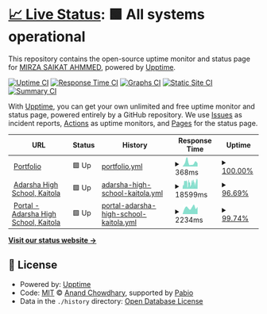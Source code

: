 # [📈 Live Status](https://mirzasaikatahmmed.github.io/uptime-status): <!--live status--> **🟩 All systems operational**

This repository contains the open-source uptime monitor and status page for [MIRZA SAIKAT AHMMED](https://saikat.com.bd/), powered by [Upptime](https://github.com/upptime/upptime).

[![Uptime CI](https://github.com/mirzasaikatahmmed/uptime-status/workflows/Uptime%20CI/badge.svg)](https://github.com/mirzasaikatahmmed/uptime-status/actions?query=workflow%3A%22Uptime+CI%22)
[![Response Time CI](https://github.com/mirzasaikatahmmed/uptime-status/workflows/Response%20Time%20CI/badge.svg)](https://github.com/mirzasaikatahmmed/uptime-status/actions?query=workflow%3A%22Response+Time+CI%22)
[![Graphs CI](https://github.com/mirzasaikatahmmed/uptime-status/workflows/Graphs%20CI/badge.svg)](https://github.com/mirzasaikatahmmed/uptime-status/actions?query=workflow%3A%22Graphs+CI%22)
[![Static Site CI](https://github.com/mirzasaikatahmmed/uptime-status/workflows/Static%20Site%20CI/badge.svg)](https://github.com/mirzasaikatahmmed/uptime-status/actions?query=workflow%3A%22Static+Site+CI%22)
[![Summary CI](https://github.com/mirzasaikatahmmed/uptime-status/workflows/Summary%20CI/badge.svg)](https://github.com/mirzasaikatahmmed/uptime-status/actions?query=workflow%3A%22Summary+CI%22)

With [Upptime](https://upptime.js.org), you can get your own unlimited and free uptime monitor and status page, powered entirely by a GitHub repository. We use [Issues](https://github.com/mirzasaikatahmmed/uptime-status/issues) as incident reports, [Actions](https://github.com/mirzasaikatahmmed/uptime-status/actions) as uptime monitors, and [Pages](https://mirzasaikatahmmed.github.io/uptime-status) for the status page.

<!--start: status pages-->
<!-- This summary is generated by Upptime (https://github.com/upptime/upptime) -->
<!-- Do not edit this manually, your changes will be overwritten -->
<!-- prettier-ignore -->
| URL | Status | History | Response Time | Uptime |
| --- | ------ | ------- | ------------- | ------ |
| <img alt="" src="https://icons.duckduckgo.com/ip3/saikat.com.bd.ico" height="13"> [Portfolio](https://saikat.com.bd) | 🟩 Up | [portfolio.yml](https://github.com/mirzasaikatahmmed/uptime-status/commits/HEAD/history/portfolio.yml) | <details><summary><img alt="Response time graph" src="./graphs/portfolio/response-time-week.png" height="20"> 368ms</summary><br><a href="https://mirzasaikatahmmed.github.io/uptime-status/history/portfolio"><img alt="Response time 368" src="https://img.shields.io/endpoint?url=https%3A%2F%2Fraw.githubusercontent.com%2Fmirzasaikatahmmed%2Fuptime-status%2FHEAD%2Fapi%2Fportfolio%2Fresponse-time.json"></a><br><a href="https://mirzasaikatahmmed.github.io/uptime-status/history/portfolio"><img alt="24-hour response time 317" src="https://img.shields.io/endpoint?url=https%3A%2F%2Fraw.githubusercontent.com%2Fmirzasaikatahmmed%2Fuptime-status%2FHEAD%2Fapi%2Fportfolio%2Fresponse-time-day.json"></a><br><a href="https://mirzasaikatahmmed.github.io/uptime-status/history/portfolio"><img alt="7-day response time 368" src="https://img.shields.io/endpoint?url=https%3A%2F%2Fraw.githubusercontent.com%2Fmirzasaikatahmmed%2Fuptime-status%2FHEAD%2Fapi%2Fportfolio%2Fresponse-time-week.json"></a><br><a href="https://mirzasaikatahmmed.github.io/uptime-status/history/portfolio"><img alt="30-day response time 368" src="https://img.shields.io/endpoint?url=https%3A%2F%2Fraw.githubusercontent.com%2Fmirzasaikatahmmed%2Fuptime-status%2FHEAD%2Fapi%2Fportfolio%2Fresponse-time-month.json"></a><br><a href="https://mirzasaikatahmmed.github.io/uptime-status/history/portfolio"><img alt="1-year response time 368" src="https://img.shields.io/endpoint?url=https%3A%2F%2Fraw.githubusercontent.com%2Fmirzasaikatahmmed%2Fuptime-status%2FHEAD%2Fapi%2Fportfolio%2Fresponse-time-year.json"></a></details> | <details><summary><a href="https://mirzasaikatahmmed.github.io/uptime-status/history/portfolio">100.00%</a></summary><a href="https://mirzasaikatahmmed.github.io/uptime-status/history/portfolio"><img alt="All-time uptime 100.00%" src="https://img.shields.io/endpoint?url=https%3A%2F%2Fraw.githubusercontent.com%2Fmirzasaikatahmmed%2Fuptime-status%2FHEAD%2Fapi%2Fportfolio%2Fuptime.json"></a><br><a href="https://mirzasaikatahmmed.github.io/uptime-status/history/portfolio"><img alt="24-hour uptime 100.00%" src="https://img.shields.io/endpoint?url=https%3A%2F%2Fraw.githubusercontent.com%2Fmirzasaikatahmmed%2Fuptime-status%2FHEAD%2Fapi%2Fportfolio%2Fuptime-day.json"></a><br><a href="https://mirzasaikatahmmed.github.io/uptime-status/history/portfolio"><img alt="7-day uptime 100.00%" src="https://img.shields.io/endpoint?url=https%3A%2F%2Fraw.githubusercontent.com%2Fmirzasaikatahmmed%2Fuptime-status%2FHEAD%2Fapi%2Fportfolio%2Fuptime-week.json"></a><br><a href="https://mirzasaikatahmmed.github.io/uptime-status/history/portfolio"><img alt="30-day uptime 100.00%" src="https://img.shields.io/endpoint?url=https%3A%2F%2Fraw.githubusercontent.com%2Fmirzasaikatahmmed%2Fuptime-status%2FHEAD%2Fapi%2Fportfolio%2Fuptime-month.json"></a><br><a href="https://mirzasaikatahmmed.github.io/uptime-status/history/portfolio"><img alt="1-year uptime 100.00%" src="https://img.shields.io/endpoint?url=https%3A%2F%2Fraw.githubusercontent.com%2Fmirzasaikatahmmed%2Fuptime-status%2FHEAD%2Fapi%2Fportfolio%2Fuptime-year.json"></a></details>
| <img alt="" src="https://icons.duckduckgo.com/ip3/ahskbera.edu.bd.ico" height="13"> [Adarsha High School, Kaitola](https://ahskbera.edu.bd) | 🟩 Up | [adarsha-high-school-kaitola.yml](https://github.com/mirzasaikatahmmed/uptime-status/commits/HEAD/history/adarsha-high-school-kaitola.yml) | <details><summary><img alt="Response time graph" src="./graphs/adarsha-high-school-kaitola/response-time-week.png" height="20"> 18599ms</summary><br><a href="https://mirzasaikatahmmed.github.io/uptime-status/history/adarsha-high-school-kaitola"><img alt="Response time 18599" src="https://img.shields.io/endpoint?url=https%3A%2F%2Fraw.githubusercontent.com%2Fmirzasaikatahmmed%2Fuptime-status%2FHEAD%2Fapi%2Fadarsha-high-school-kaitola%2Fresponse-time.json"></a><br><a href="https://mirzasaikatahmmed.github.io/uptime-status/history/adarsha-high-school-kaitola"><img alt="24-hour response time 22122" src="https://img.shields.io/endpoint?url=https%3A%2F%2Fraw.githubusercontent.com%2Fmirzasaikatahmmed%2Fuptime-status%2FHEAD%2Fapi%2Fadarsha-high-school-kaitola%2Fresponse-time-day.json"></a><br><a href="https://mirzasaikatahmmed.github.io/uptime-status/history/adarsha-high-school-kaitola"><img alt="7-day response time 18599" src="https://img.shields.io/endpoint?url=https%3A%2F%2Fraw.githubusercontent.com%2Fmirzasaikatahmmed%2Fuptime-status%2FHEAD%2Fapi%2Fadarsha-high-school-kaitola%2Fresponse-time-week.json"></a><br><a href="https://mirzasaikatahmmed.github.io/uptime-status/history/adarsha-high-school-kaitola"><img alt="30-day response time 18599" src="https://img.shields.io/endpoint?url=https%3A%2F%2Fraw.githubusercontent.com%2Fmirzasaikatahmmed%2Fuptime-status%2FHEAD%2Fapi%2Fadarsha-high-school-kaitola%2Fresponse-time-month.json"></a><br><a href="https://mirzasaikatahmmed.github.io/uptime-status/history/adarsha-high-school-kaitola"><img alt="1-year response time 18599" src="https://img.shields.io/endpoint?url=https%3A%2F%2Fraw.githubusercontent.com%2Fmirzasaikatahmmed%2Fuptime-status%2FHEAD%2Fapi%2Fadarsha-high-school-kaitola%2Fresponse-time-year.json"></a></details> | <details><summary><a href="https://mirzasaikatahmmed.github.io/uptime-status/history/adarsha-high-school-kaitola">96.69%</a></summary><a href="https://mirzasaikatahmmed.github.io/uptime-status/history/adarsha-high-school-kaitola"><img alt="All-time uptime 96.69%" src="https://img.shields.io/endpoint?url=https%3A%2F%2Fraw.githubusercontent.com%2Fmirzasaikatahmmed%2Fuptime-status%2FHEAD%2Fapi%2Fadarsha-high-school-kaitola%2Fuptime.json"></a><br><a href="https://mirzasaikatahmmed.github.io/uptime-status/history/adarsha-high-school-kaitola"><img alt="24-hour uptime 91.72%" src="https://img.shields.io/endpoint?url=https%3A%2F%2Fraw.githubusercontent.com%2Fmirzasaikatahmmed%2Fuptime-status%2FHEAD%2Fapi%2Fadarsha-high-school-kaitola%2Fuptime-day.json"></a><br><a href="https://mirzasaikatahmmed.github.io/uptime-status/history/adarsha-high-school-kaitola"><img alt="7-day uptime 96.69%" src="https://img.shields.io/endpoint?url=https%3A%2F%2Fraw.githubusercontent.com%2Fmirzasaikatahmmed%2Fuptime-status%2FHEAD%2Fapi%2Fadarsha-high-school-kaitola%2Fuptime-week.json"></a><br><a href="https://mirzasaikatahmmed.github.io/uptime-status/history/adarsha-high-school-kaitola"><img alt="30-day uptime 96.69%" src="https://img.shields.io/endpoint?url=https%3A%2F%2Fraw.githubusercontent.com%2Fmirzasaikatahmmed%2Fuptime-status%2FHEAD%2Fapi%2Fadarsha-high-school-kaitola%2Fuptime-month.json"></a><br><a href="https://mirzasaikatahmmed.github.io/uptime-status/history/adarsha-high-school-kaitola"><img alt="1-year uptime 96.69%" src="https://img.shields.io/endpoint?url=https%3A%2F%2Fraw.githubusercontent.com%2Fmirzasaikatahmmed%2Fuptime-status%2FHEAD%2Fapi%2Fadarsha-high-school-kaitola%2Fuptime-year.json"></a></details>
| <img alt="" src="https://icons.duckduckgo.com/ip3/portal.ahskbera.edu.bd.ico" height="13"> [Portal - Adarsha High School, Kaitola](https://portal.ahskbera.edu.bd) | 🟩 Up | [portal-adarsha-high-school-kaitola.yml](https://github.com/mirzasaikatahmmed/uptime-status/commits/HEAD/history/portal-adarsha-high-school-kaitola.yml) | <details><summary><img alt="Response time graph" src="./graphs/portal-adarsha-high-school-kaitola/response-time-week.png" height="20"> 2234ms</summary><br><a href="https://mirzasaikatahmmed.github.io/uptime-status/history/portal-adarsha-high-school-kaitola"><img alt="Response time 2234" src="https://img.shields.io/endpoint?url=https%3A%2F%2Fraw.githubusercontent.com%2Fmirzasaikatahmmed%2Fuptime-status%2FHEAD%2Fapi%2Fportal-adarsha-high-school-kaitola%2Fresponse-time.json"></a><br><a href="https://mirzasaikatahmmed.github.io/uptime-status/history/portal-adarsha-high-school-kaitola"><img alt="24-hour response time 2471" src="https://img.shields.io/endpoint?url=https%3A%2F%2Fraw.githubusercontent.com%2Fmirzasaikatahmmed%2Fuptime-status%2FHEAD%2Fapi%2Fportal-adarsha-high-school-kaitola%2Fresponse-time-day.json"></a><br><a href="https://mirzasaikatahmmed.github.io/uptime-status/history/portal-adarsha-high-school-kaitola"><img alt="7-day response time 2234" src="https://img.shields.io/endpoint?url=https%3A%2F%2Fraw.githubusercontent.com%2Fmirzasaikatahmmed%2Fuptime-status%2FHEAD%2Fapi%2Fportal-adarsha-high-school-kaitola%2Fresponse-time-week.json"></a><br><a href="https://mirzasaikatahmmed.github.io/uptime-status/history/portal-adarsha-high-school-kaitola"><img alt="30-day response time 2234" src="https://img.shields.io/endpoint?url=https%3A%2F%2Fraw.githubusercontent.com%2Fmirzasaikatahmmed%2Fuptime-status%2FHEAD%2Fapi%2Fportal-adarsha-high-school-kaitola%2Fresponse-time-month.json"></a><br><a href="https://mirzasaikatahmmed.github.io/uptime-status/history/portal-adarsha-high-school-kaitola"><img alt="1-year response time 2234" src="https://img.shields.io/endpoint?url=https%3A%2F%2Fraw.githubusercontent.com%2Fmirzasaikatahmmed%2Fuptime-status%2FHEAD%2Fapi%2Fportal-adarsha-high-school-kaitola%2Fresponse-time-year.json"></a></details> | <details><summary><a href="https://mirzasaikatahmmed.github.io/uptime-status/history/portal-adarsha-high-school-kaitola">99.74%</a></summary><a href="https://mirzasaikatahmmed.github.io/uptime-status/history/portal-adarsha-high-school-kaitola"><img alt="All-time uptime 99.74%" src="https://img.shields.io/endpoint?url=https%3A%2F%2Fraw.githubusercontent.com%2Fmirzasaikatahmmed%2Fuptime-status%2FHEAD%2Fapi%2Fportal-adarsha-high-school-kaitola%2Fuptime.json"></a><br><a href="https://mirzasaikatahmmed.github.io/uptime-status/history/portal-adarsha-high-school-kaitola"><img alt="24-hour uptime 100.00%" src="https://img.shields.io/endpoint?url=https%3A%2F%2Fraw.githubusercontent.com%2Fmirzasaikatahmmed%2Fuptime-status%2FHEAD%2Fapi%2Fportal-adarsha-high-school-kaitola%2Fuptime-day.json"></a><br><a href="https://mirzasaikatahmmed.github.io/uptime-status/history/portal-adarsha-high-school-kaitola"><img alt="7-day uptime 99.74%" src="https://img.shields.io/endpoint?url=https%3A%2F%2Fraw.githubusercontent.com%2Fmirzasaikatahmmed%2Fuptime-status%2FHEAD%2Fapi%2Fportal-adarsha-high-school-kaitola%2Fuptime-week.json"></a><br><a href="https://mirzasaikatahmmed.github.io/uptime-status/history/portal-adarsha-high-school-kaitola"><img alt="30-day uptime 99.74%" src="https://img.shields.io/endpoint?url=https%3A%2F%2Fraw.githubusercontent.com%2Fmirzasaikatahmmed%2Fuptime-status%2FHEAD%2Fapi%2Fportal-adarsha-high-school-kaitola%2Fuptime-month.json"></a><br><a href="https://mirzasaikatahmmed.github.io/uptime-status/history/portal-adarsha-high-school-kaitola"><img alt="1-year uptime 99.74%" src="https://img.shields.io/endpoint?url=https%3A%2F%2Fraw.githubusercontent.com%2Fmirzasaikatahmmed%2Fuptime-status%2FHEAD%2Fapi%2Fportal-adarsha-high-school-kaitola%2Fuptime-year.json"></a></details>

<!--end: status pages-->

[**Visit our status website →**](https://mirzasaikatahmmed.github.io/uptime-status)

## 📄 License

- Powered by: [Upptime](https://github.com/upptime/upptime)
- Code: [MIT](./LICENSE) © [Anand Chowdhary](https://anandchowdhary.com), supported by [Pabio](https://pabio.com)
- Data in the `./history` directory: [Open Database License](https://opendatacommons.org/licenses/odbl/1-0/)
